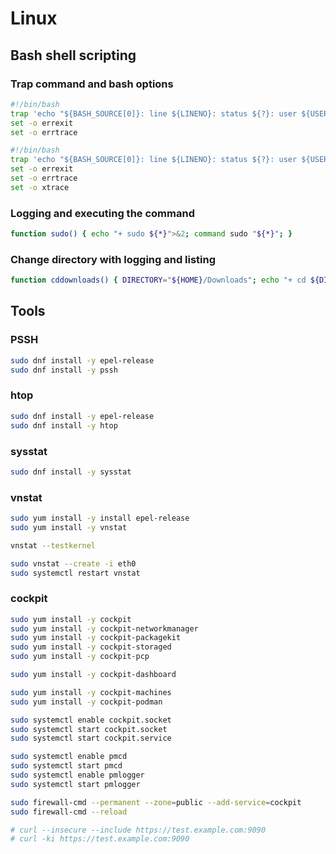 # Linux

## Bash shell scripting

### Trap command and bash options

```bash
#!/bin/bash
trap 'echo "${BASH_SOURCE[0]}: line ${LINENO}: status ${?}: user ${USER}: func ${FUNCNAME[0]}"' ERR
set -o errexit
set -o errtrace
```

```bash
#!/bin/bash
trap 'echo "${BASH_SOURCE[0]}: line ${LINENO}: status ${?}: user ${USER}: func ${FUNCNAME[0]}"' ERR
set -o errexit
set -o errtrace
set -o xtrace
```

### Logging and executing the command

```bash
function sudo() { echo "+ sudo ${*}">&2; command sudo "${*}"; }
```

### Change directory with logging and listing

```bash
function cddownloads() { DIRECTORY="${HOME}/Downloads"; echo "+ cd ${DIRECTORY}">&2; cd ${DIRECTORY} || exit; STATUS="${?}"; if [ "${STATUS}" -eq "0" ]; then ls -alh; fi; }
```

## Tools

### PSSH

```bash
sudo dnf install -y epel-release
sudo dnf install -y pssh
```

### htop

```bash
sudo dnf install -y epel-release
sudo dnf install -y htop
```

### sysstat

```bash
sudo dnf install -y sysstat
```

### vnstat

```bash
sudo yum install -y install epel-release
sudo yum install -y vnstat

vnstat --testkernel

sudo vnstat --create -i eth0
sudo systemctl restart vnstat
```

### cockpit

```bash
sudo yum install -y cockpit
sudo yum install -y cockpit-networkmanager
sudo yum install -y cockpit-packagekit
sudo yum install -y cockpit-storaged
sudo yum install -y cockpit-pcp

sudo yum install -y cockpit-dashboard

sudo yum install -y cockpit-machines
sudo yum install -y cockpit-podman

sudo systemctl enable cockpit.socket
sudo systemctl start cockpit.socket
sudo systemctl start cockpit.service

sudo systemctl enable pmcd
sudo systemctl start pmcd
sudo systemctl enable pmlogger
sudo systemctl start pmlogger

sudo firewall-cmd --permanent --zone=public --add-service=cockpit
sudo firewall-cmd --reload

# curl --insecure --include https://test.example.com:9090
# curl -ki https://test.example.com:9090
```
